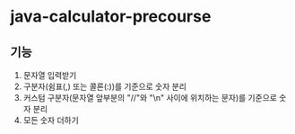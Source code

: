 # java-calculator-precourse

## 기능
1. 문자열 입력받기
2. 구분자(쉼표(,) 또는 콜론(:))를 기준으로 숫자 분리
3. 커스텀 구분자(문자열 앞부분의 "//"와 "\n" 사이에 위치하는 문자)를 기준으로 숫자 분리
4. 모든 숫자 더하기
